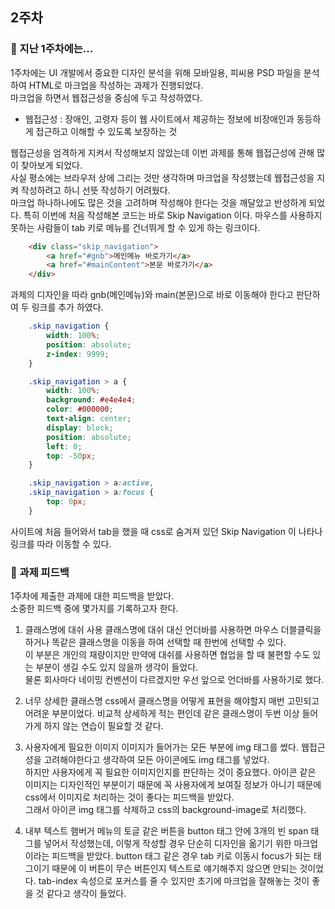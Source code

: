 ## 2주차


### 📗 지난 1주차에는...
1주차에는 UI 개발에서 중요한 디자인 분석을 위해 
모바일용, 피씨용 PSD 파일을 분석하여 HTML로 마크업을 작성하는 과제가 진행되었다.  
마크업을 하면서 웹접근성을 중심에 두고 작성하였다.  


- 웹접근성 : 장애인, 고령자 등이 웹 사이트에서 제공하는 정보에 비장애인과 동등하게 접근하고 이해할 수 있도록 보장하는 것  


웹접근성을 엄격하게 지켜서 작성해보지 않았는데 이번 과제를 통해 웹접근성에 관해 많이 찾아보게 되었다.  
사실 평소에는 브라우저 상에 그리는 것만 생각하며 마크업을 작성했는데 웹접근성을 지켜 작성하려고 하니 선뜻 작성하기 어려웠다.  
마크업 하나하나에도 많은 것을 고려하며 작성해야 한다는 것을 깨달았고 반성하게 되었다.
특히 이번에 처음 작성해본 코드는 바로 Skip Navigation 이다.
마우스를 사용하지 못하는 사람들이 tab 키로 메뉴를 건너뛰게 할 수 있게 하는 링크이다.


```html
    <div class="skip_navigation">
        <a href="#gnb">메인메뉴 바로가기</a>
        <a href="#mainContent">본문 바로가기</a>
    </div>
```


과제의 디자인을 따라 gnb(메인메뉴)와 main(본문)으로 바로 이동해야 한다고 판단하여 두 링크를 추가 하였다.


```css
    .skip_navigation {
        width: 100%;
        position: absolute;
        z-index: 9999;
    }

    .skip_navigation > a {
        width: 100%;
        background: #e4e4e4;
        color: #000000;
        text-align: center;
        display: block;
        position: absolute;
        left: 0;
        top: -50px;
    }

    .skip_navigation > a:active,
    .skip_navigation > a:focus {
        top: 0px;
    }
```


사이트에 처음 들어와서 tab을 했을 때 css로 숨겨져 있던 Skip Navigation 이 나타나 링크를 따라 이동할 수 있다.


### 📗 과제 피드백


1주차에 제출한 과제에 대한 피드백을 받았다.  
소중한 피드백 중에 몇가지를 기록하고자 한다.


1. 클래스명에 대쉬 사용
클래스명에 대쉬 대신 언더바를 사용하면 마우스 더블클릭을 하거나 똑같은 클래스명을 이동을 하여 선택할 때 한번에 선택할 수 있다.  
이 부분은 개인의 재량이지만 만약에 대쉬를 사용하면 협업을 할 때 불편할 수도 있는 부분이 생길 수도 있지 않을까 생각이 들었다.  
물론 회사마다 네이밍 컨벤션이 다르겠지만 우선 앞으로 언더바를 사용하기로 했다.


2. 너무 상세한 클래스명
css에서 클래스명을 어떻게 표현을 해야할지 매번 고민되고 어려운 부분이었다.
비교적 상세하게 적는 편인데 같은 클래스명이 두번 이상 들어가게 하지 않는 연습이 필요할 것 같다.


3. 사용자에게 필요한 이미지
이미지가 들어가는 모든 부분에 img 태그를 썼다. 웹접근성을 고려해야한다고 생각하여 모든 아이콘에도 img 태그를 넣었다.  
하지만 사용자에게 꼭 필요한 이미지인지를 판단하는 것이 중요했다.
아이콘 같은 이미지는 디자인적인 부분이기 때문에 꼭 사용자에게 보여질 정보가 아니기 때문에 css에서 이미지로 처리하는 것이 좋다는 피드백을 받았다.  
그래서 아이콘 img 태그를 삭제하고 css의 background-image로 처리했다.


4. 내부 텍스트
햄버거 메뉴의 토글 같은 버튼을 button 태그 안에 3개의 빈 span 태그를 넣어서 작성했는데, 이렇게 작성할 경우 단순히 디자인을 옮기기 위한 마크업이라는 피드백을 받았다.
button 태그 같은 경우 tab 키로 이동시 focus가 되는 태그이기 때문에 이 버튼이 무슨 버튼인지 텍스트로 얘기해주지 않으면 안되는 것이었다.
tab-index 속성으로 포커스를 줄 수 있지만 초기에 마크업을 잘해놓는 것이 좋을 것 같다고 생각이 들었다.
